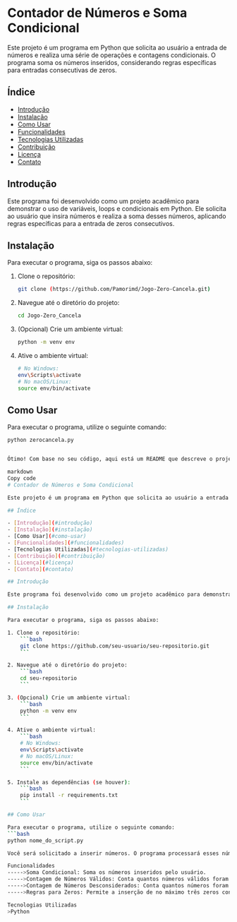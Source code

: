# Contador de Números e Soma Condicional

Este projeto é um programa em Python que solicita ao usuário a entrada de números e realiza uma série de operações e contagens condicionais. O programa soma os números inseridos, considerando regras específicas para entradas consecutivas de zeros.

## Índice

- [Introdução](#introdução)
- [Instalação](#instalação)
- [Como Usar](#como-usar)
- [Funcionalidades](#funcionalidades)
- [Tecnologias Utilizadas](#tecnologias-utilizadas)
- [Contribuição](#contribuição)
- [Licença](#licença)
- [Contato](#contato)

## Introdução

Este programa foi desenvolvido como um projeto acadêmico para demonstrar o uso de variáveis, loops e condicionais em Python. Ele solicita ao usuário que insira números e realiza a soma desses números, aplicando regras específicas para a entrada de zeros consecutivos.

## Instalação

Para executar o programa, siga os passos abaixo:

1. Clone o repositório:
    ```bash
    git clone (https://github.com/Pamorimd/Jogo-Zero-Cancela.git)
    ```

2. Navegue até o diretório do projeto:
    ```bash
    cd Jogo-Zero_Cancela
    ```

3. (Opcional) Crie um ambiente virtual:
    ```bash
    python -m venv env
    ```

4. Ative o ambiente virtual:
    ```bash
    # No Windows:
    env\Scripts\activate
    # No macOS/Linux:
    source env/bin/activate
    ```

## Como Usar

Para executar o programa, utilize o seguinte comando:
```bash
python zerocancela.py


Ótimo! Com base no seu código, aqui está um README que descreve o projeto, suas funcionalidades e como executá-lo:

markdown
Copy code
# Contador de Números e Soma Condicional

Este projeto é um programa em Python que solicita ao usuário a entrada de números e realiza uma série de operações e contagens condicionais. O programa soma os números inseridos, considerando regras específicas para entradas consecutivas de zeros.

## Índice

- [Introdução](#introdução)
- [Instalação](#instalação)
- [Como Usar](#como-usar)
- [Funcionalidades](#funcionalidades)
- [Tecnologias Utilizadas](#tecnologias-utilizadas)
- [Contribuição](#contribuição)
- [Licença](#licença)
- [Contato](#contato)

## Introdução

Este programa foi desenvolvido como um projeto acadêmico para demonstrar o uso de variáveis, loops e condicionais em Python. Ele solicita ao usuário que insira números e realiza a soma desses números, aplicando regras específicas para a entrada de zeros consecutivos.

## Instalação

Para executar o programa, siga os passos abaixo:

1. Clone o repositório:
    ```bash
    git clone https://github.com/seu-usuario/seu-repositorio.git
    ```

2. Navegue até o diretório do projeto:
    ```bash
    cd seu-repositorio
    ```

3. (Opcional) Crie um ambiente virtual:
    ```bash
    python -m venv env
    ```

4. Ative o ambiente virtual:
    ```bash
    # No Windows:
    env\Scripts\activate
    # No macOS/Linux:
    source env/bin/activate
    ```

5. Instale as dependências (se houver):
    ```bash
    pip install -r requirements.txt
    ```

## Como Usar

Para executar o programa, utilize o seguinte comando:
```bash
python nome_do_script.py

Você será solicitado a inserir números. O programa processará esses números conforme as regras estabelecidas e exibirá os resultados finais, incluindo a soma dos números considerados, a contagem de números válidos e a contagem de números desconsiderados.

Funcionalidades
----->Soma Condicional: Soma os números inseridos pelo usuário.
----->Contagem de Números Válidos: Conta quantos números válidos foram inseridos.
----->Contagem de Números Desconsiderados: Conta quantos números foram desconsiderados com base nas regras.
----->Regras para Zeros: Permite a inserção de no máximo três zeros consecutivos. Mais de três zeros consecutivos são desconsiderados na soma.

Tecnologias Utilizadas
>Python



